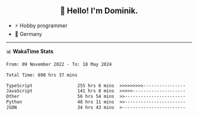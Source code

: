 <h2 align="center">👋 Hello! I'm Dominik.</h2>

- ⚡ Hobby programmer
- 📍 Germany

---
📊 **WakaTime Stats**
<!--START_SECTION:waka-->

```txt
From: 09 November 2022 - To: 18 May 2024

Total Time: 690 hrs 37 mins

TypeScript                 255 hrs 6 mins  >>>>>>>>>----------------   36.94 %
JavaScript                 141 hrs 8 mins  >>>>>--------------------   20.44 %
Other                      56 hrs 54 mins  >>-----------------------   08.24 %
Python                     48 hrs 11 mins  >>-----------------------   06.98 %
JSON                       34 hrs 43 mins  >------------------------   05.03 %
```

<!--END_SECTION:waka-->
